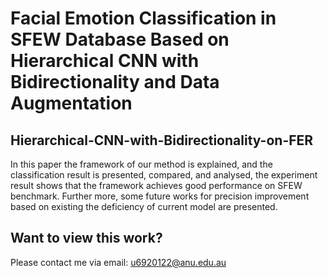 # Facial Emotion Classification in SFEW Database Based on Hierarchical CNN with Bidirectionality and Data Augmentation

## Hierarchical-CNN-with-Bidirectionality-on-FER
In this paper the framework of our method is explained, and the classification result is presented, compared, and analysed, the experiment result shows that the framework achieves good performance on SFEW benchmark. Further more, some future works for precision improvement based on existing the deficiency of current model are presented.

## Want to view this work?
Please contact me via email: u6920122@anu.edu.au
